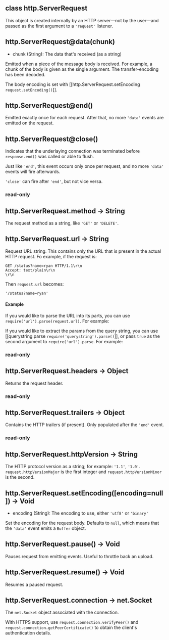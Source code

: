 

## class http.ServerRequest

This object is created internally by an HTTP server&mdash;not by the user&mdash;and passed as the first argument to a `'request'` listener.

 


## http.ServerRequest@data(chunk)
- chunk (String): The data that's received (as a string)

Emitted when a piece of the message body is received. For example, a chunk of the body is given as the single argument. The transfer-encoding has been decoded. 

The body encoding is set with [[http.ServerRequest.setEncoding `request.setEncoding()`]].

 


## http.ServerRequest@end()

Emitted exactly once for each request. After that, no more `'data'` events are emitted on the request.


 


## http.ServerRequest@close()

Indicates that the underlaying connection was terminated before `response.end()` was called or able to flush.

Just like `'end'`, this event occurs only once per request, and no more `'data'` events will fire afterwards.

<Note>`'close'` can fire after `'end'`, but not vice versa.</Note>
 

### read-only
## http.ServerRequest.method -> String

The request method as a string, like `'GET'` or `'DELETE'`.

 



## http.ServerRequest.url -> String

Request URL string. This contains only the URL that is present in the actual HTTP request. Fo example, if the request is:

    GET /status?name=ryan HTTP/1.1\r\n
    Accept: text/plain\r\n
    \r\n

Then `request.url` becomes:

    '/status?name=ryan'

#### Example

If you would like to parse the URL into its parts, you can use `require('url').parse(request.url)`. For example:

<script src='http://snippets.c9.io/github.com/c9/nodemanual.org-examples/nodejs_ref_guide/http/http.serverrequest_1.js?linestart=3&lineend=0&showlines=false' defer='defer'></script>

If you would like to extract the params from the query string, you can use [[querystring.parse `require('querystring').parse()`]], or pass `true` as the second argument to `require('url').parse`.  For example:

<script src='http://snippets.c9.io/github.com/c9/nodemanual.org-examples/nodejs_ref_guide/http/http.serverrequest_2.js?linestart=3&lineend=0&showlines=false' defer='defer'></script>



### read-only
## http.ServerRequest.headers -> Object

Returns the request header.


 

### read-only
## http.ServerRequest.trailers -> Object

Contains the HTTP trailers (if present). Only populated after the `'end'` event.


 

### read-only
## http.ServerRequest.httpVersion -> String

The HTTP protocol version as a string; for example: `'1.1'`, `'1.0'`. `request.httpVersionMajor` is the first integer and `request.httpVersionMinor` is the second.


 


## http.ServerRequest.setEncoding([encoding=null]) -> Void
- encoding (String): The encoding to use, either `'utf8'` or `'binary'`

Set the encoding for the request body. Defaults to `null`, which means that the `'data'` event emits a `Buffer` object.

 
 


## http.ServerRequest.pause() -> Void

Pauses request from emitting events.  Useful to throttle back an upload.  
 


## http.ServerRequest.resume() -> Void

Resumes a paused request.

 


## http.ServerRequest.connection -> net.Socket

The `net.Socket` object associated with the connection.

With HTTPS support, use `request.connection.verifyPeer()` and `request.connection.getPeerCertificate()` to obtain the client's authentication details.

 
